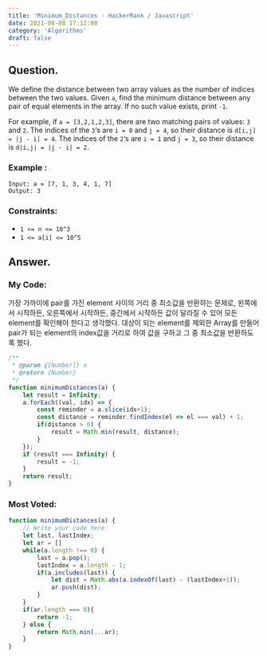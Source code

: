 ```yaml
---
title: 'Minimum_Distances - HackerRank / Javascript'
date: 2021-08-08 17:12:08
category: 'Algorithms'
draft: false
---
```


## Question.

We define the distance between two array values as the number of indices between the two values. Given `a`, find the minimum distance between any pair of equal elements in the array. If no such value exists, print `-1`.

For example, if `a = [3,2,1,2,3]`, there are two matching pairs of values: `3` and `2`. The indices of the `3`‘s are `i = 0` and `j = 4`, so their distance is `d[i,j] = |j - i| = 4`. The indices of the `2`‘s are `i = 1` and `j = 3`, so their distance is `d|i,j| = |j - i| = 2`.


### Example :
```
Input: a = [7, 1, 3, 4, 1, 7]
Output: 3
```


### Constraints: 

- `1 <= n <= 10^3`
- `1 <= a[i] <= 10^5`


## Answer.

### My Code:

가장 가까이에 pair를 가진 element 사이의 거리 중 최소값을 반환하는 문제로,
왼쪽에서 시작하든, 오른쪽에서 시작하든, 중간에서 시작하든 값이 달라질 수 있어 모든 element를 확인해야 한다고 생각했다.
대상이 되는 element를 제외한 Array를 만들어 pair가 되는 element의 index값을 거리로 하여 값을 구하고 그 중 최소값을 반환하도록 했다.

```js
/**
 * @param {[Number]} a
 * @return {Number}
 */
function minimumDistances(a) {
    let result = Infinity;
    a.forEach((val, idx) => {
        const reminder = a.slice(idx+1);
        const distance = reminder.findIndex(el => el === val) + 1;
        if(distance > 0) {
            result = Math.min(result, distance);
        }
    });
    if (result === Infinity) {
        result = -1;
    }
    return result;
}
```



### Most Voted:

```js
function minimumDistances(a) {
    // Write your code here
    let last, lastIndex;
    let ar = []
    while(a.length !== 0) {
        last = a.pop();
        lastIndex = a.length - 1;
        if(a.includes(last)) {
            let dist = Math.abs(a.indexOf(last) - (lastIndex+1));
            ar.push(dist);
        }
    }
    if(ar.length === 0){
        return -1;
    } else {
        return Math.min(...ar);
    }
}
```
